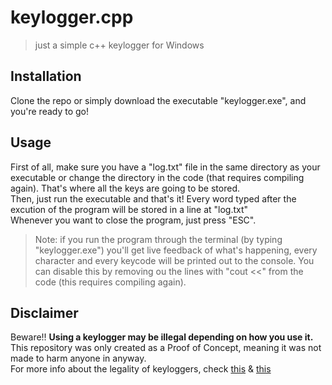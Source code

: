 # keylogger.cpp
 > just a simple c++ keylogger for Windows

## Installation
Clone the repo or simply download the executable "keylogger.exe", and you're ready to go!

## Usage 
First of all, make sure you have a "log.txt" file in the same directory as your executable or change the directory in the code (that requires compiling again). That's where all the keys are going to be stored. <br />
Then, just run the executable and that's it! Every word typed after the excution of the program will be stored in a line at "log.txt" <br />
Whenever you want to close the program, just press "ESC". <br />
> Note: if you run the program through the terminal (by typing "keylogger.exe") you'll get live feedback of what's happening, every character and every keycode will be printed out to the console. You can disable this by removing ou the lines with "cout <<" from the code (this requires compiling again).

## Disclaimer
Beware!! **Using a keylogger may be illegal depending on how you use it.** <br />
This repository was only created as a Proof of Concept, meaning it was not made to harm anyone in anyway. <br />
For more info about the legality of keyloggers, check [this](https://www.refog.com/is-a-keylogger-legal.html) & [this](https://blogs.findlaw.com/blotter/2017/07/can-i-be-arrested-for-installing-keylogging-software.html)
